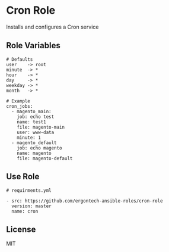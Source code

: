 Cron Role
=========

Installs and configures a Cron service


Role Variables
--------------

```
# Defaults
user    -> root
minute  -> *
hour    -> *
day     -> *
weekday -> *
month   -> *
```

```
# Example
cron_jobs:
  - magento_main:
    job: echo test
    name: test1
    file: magento-main
    user: www-data
    minute: 1
  - magento_default
    job: echo magento
    name: magento
    file: magento-default
```


Use Role
----------------

```
# requirments.yml

- src: https://github.com/ergontech-ansible-roles/cron-role
  version: master
  name: cron
```

License
-------

MIT
